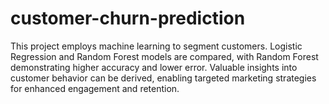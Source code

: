 # customer-churn-prediction
This project employs machine learning to segment customers. Logistic Regression and Random Forest models are compared, with Random Forest demonstrating higher accuracy and lower error. Valuable insights into customer behavior can be derived, enabling targeted marketing strategies for enhanced engagement and retention.
